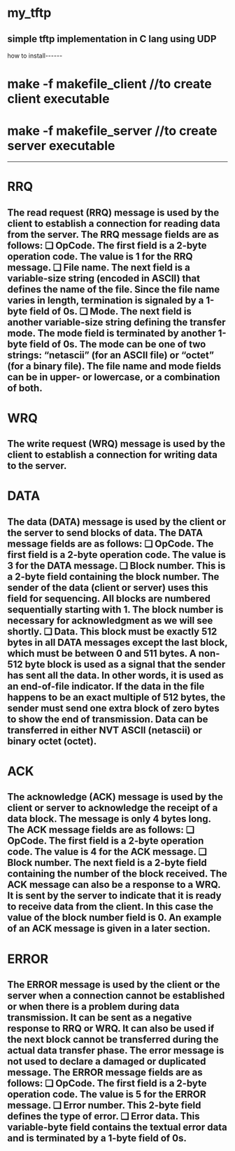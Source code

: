 # my_tftp
simple tftp implementation in C lang using UDP
-----------------------------------------------------------------------------------------------------------

how to install------
# make -f makefile_client           	  //to create client executable
# make -f makefile_server         		  //to create server executable
-----------------------------------------------------------------------------------------------------------

# RRQ
  The read request (RRQ) message is used by the client to establish a connection for reading data from the server. The RRQ message fields are as follows:
    ❑ OpCode. The first field is a 2-byte operation code. The value is 1 for the RRQ message.
    ❑ File name. The next field is a variable-size string (encoded in ASCII) that defines the name of the file. Since the file name varies in length, termination is signaled by a 1-byte field of 0s.
    ❑ Mode. The next field is another variable-size string defining the transfer mode. The mode field is terminated by another 1-byte field of 0s. The mode can be one of two strings: “netascii” (for an ASCII file) or “octet” (for a binary file). The file name
    and mode fields can be in upper- or lowercase, or a combination of both.
-----------------------------------------------------------------------------------------------------------

# WRQ
  The write request (WRQ) message is used by the client to establish a connection for writing data to the server.
-----------------------------------------------------------------------------------------------------------

# DATA
  The data (DATA) message is used by the client or the server to send blocks of data. The DATA message fields are as follows:
    ❑ OpCode. The first field is a 2-byte operation code. The value is 3 for the DATA message.
    ❑ Block number. This is a 2-byte field containing the block number. The sender of the data (client or server) uses this field for sequencing. All blocks are numbered sequentially starting with 1. The block number is necessary for acknowledgment as we will see shortly.
    ❑ Data. This block must be exactly 512 bytes in all DATA messages except the last block, which must be between 0 and 511 bytes. A non-512 byte block is used as a signal that the sender has sent all the data. In other words, it is used as an end-of-file indicator. If the data in the file happens to be an exact multiple of 512 bytes, the sender must send one extra block of zero bytes to show the end of transmission. Data can be transferred in either NVT ASCII (netascii) or binary octet (octet).
-----------------------------------------------------------------------------------------------------------

# ACK
  The acknowledge (ACK) message is used by the client or server to acknowledge the receipt of a data block. The message is only 4 bytes long. The ACK message fields are as follows:
    ❑ OpCode. The first field is a 2-byte operation code. The value is 4 for the ACK message.
    ❑ Block number. The next field is a 2-byte field containing the number of the block received.
  The ACK message can also be a response to a WRQ. It is sent by the server to indicate that it is ready to receive data from the client. In this case the value of the block number field is 0. An example of an ACK message is given in a later section.
-----------------------------------------------------------------------------------------------------------

# ERROR
  The ERROR message is used by the client or the server when a connection cannot be established or when there is a problem during data transmission. It can be sent as a negative response to RRQ or WRQ. It can also be used if the next block cannot be transferred during the actual data transfer phase. The error message is not used to declare a damaged or duplicated message. The ERROR message fields are as follows:
   ❑ OpCode. The first field is a 2-byte operation code. The value is 5 for the ERROR message.
   ❑ Error number. This 2-byte field defines the type of error. 
   ❑ Error data. This variable-byte field contains the textual error data and is terminated by a 1-byte field of 0s.
-----------------------------------------------------------------------------------------------------------
